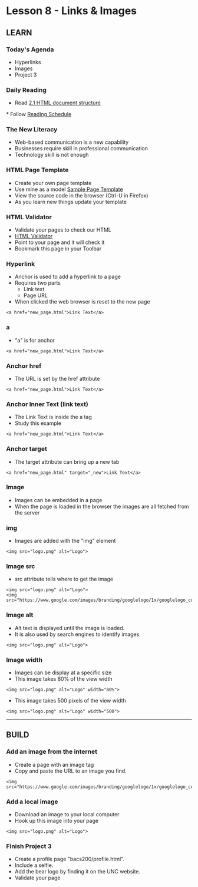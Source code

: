 # Lesson 8 - Links & Images


## LEARN

### Today's Agenda
* Hyperlinks
* Images
* Project 3


### Daily Reading

* Read <a target="_blank" 
href="https://learn.zybooks.com/zybook/UNCOBACS200SeamanFall2021/chapter/1/section/8">
2.1 HTML document structure
</a>
* Follow <a target="_blank" href="/course/bacs200/docs/ZybooksReading">Reading Schedule</a>


### The New Literacy
* Web-based communication is a new capability
* Businesses require skill in professional communication
* Technology skill is not enough


### HTML Page Template
* Create your own page template
* Use mine as a model [Sample Page Template](https://mark-seaman.github.io/bacs200/week3/template.html)
* View the source code in the browser (Ctrl-U in Firefox)
* As you learn new things update your template


### HTML Validator
* Validate your pages to check our HTML 
* [HTML Validator](https://validator.w3.org/)
* Point to your page and it will check it
* Bookmark this page in your Toolbar


### Hyperlink
* Anchor is used to add a hyperlink to a page
* Requires two parts
    * Link text
    * Page URL
* When clicked the web browser is reset to the new page

```
<a href="new_page.html">Link Text</a>
```


### a
* "a" is for anchor

```
<a href="new_page.html">Link Text</a>
```


### Anchor href
* The URL is set by the href attribute

```
<a href="new_page.html">Link Text</a>
```


### Anchor Inner Text (link text)
* The Link Text is inside the a tag
* Study this example

```
<a href="new_page.html">Link Text</a>
```


### Anchor target
* The target attribute can bring up a new tab

```
<a href="new_page.html" target="_new">Link Text</a>
```


### Image
* Images can be embedded in a page
* When the page is loaded in the browser the images are all fetched from the server


### img
* Images are added with the "img" element

```
<img src="logo.png" alt="Logo">
```


### Image src
* src attribute tells where to get the image

```
<img src="logo.png" alt="Logo">
<img src="https://www.google.com/images/branding/googlelogo/1x/googlelogo_color_272x92dp.png">
```

### Image alt
* Alt text is displayed until the image is loaded.
* It is also used by search engines to identify images.

```
<img src="logo.png" alt="Logo">
```

### Image width
* Images can be display at a specific size
* This image takes 80% of the view width

```
<img src="logo.png" alt="Logo" width="80%">
```

* This image takes 500 pixels of the view width

```
<img src="logo.png" alt="Logo" width="500">
```


---

## BUILD

### Add an image from the internet
* Create a page with an image tag
* Copy and paste the URL to an image you find.

```
<img src="https://www.google.com/images/branding/googlelogo/1x/googlelogo_color_272x92dp.png">
```

### Add a local image
* Download an image to your local computer
* Hook up this image into your page

```
<img src="logo.png" alt="Logo">
```


### Finish Project 3
* Create a profile page "bacs200/profile.html".
* Include a selfie.
* Add the bear logo by finding it on the UNC website.
* Validate your page
